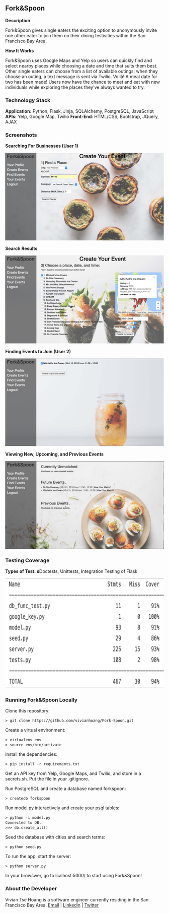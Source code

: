 Fork&Spoon
--------

**Description**

Fork&Spoon gives single eaters the exciting option to anonymously invite one other eater to join them on their dining festivities within the San Francisco Bay Area. 

**How It Works**

Fork&Spoon uses Google Maps and Yelp so users can quickly find and select nearby places while choosing a date and time that suits them best. Other single eaters can choose from a list of available outings; when they choose an outing, a text message is sent via Twilio. Voilà! A meal date for two has been made! Users now have the chance to meet and eat with new individuals while exploring the places they've always wanted to try. 

### Technology Stack

**Application:** Python, Flask, Jinja, SQLAlchemy, PostgreSQL, JavaScript
**APIs:** Yelp, Google Map, Twilio 
**Front-End**: HTML/CSS, Bootstrap, JQuery, AJAX    


### Screenshots

**Searching For Businesses (User 1)**

<img src="static/css/search_businesses.png">

**Search Results**

<img src="static/css/search_results.png">

**Finding Events to Join (User 2)**

<img src="static/css/find_events.png">

**Viewing New, Upcoming, and Previous Events**

<img src="static/css/your_events.png">



### Testing Coverage

**Types of Test: s**Doctests, Unittests, Integration Testing of Flask

<img src="static/css/coverage.png" height="350">


### Running Fork&Spoon Locally

Clone this repository:

```
> git clone https://github.com/vivianhoang/Fork-Spoon.git
```


Create a virtual environment: 

```
> virtualenv env
> source env/bin/activate
```

Install the dependencies:

```
> pip install -r requirements.txt
```

Get an API key from Yelp, Google Maps, and Twilio, and store in a secrets.sh. Put the file in your .gitignore.

Run PostgreSQL and create a database named forkspoon:

```
> createdb forkspoon
```

Run model.py interactively and create your psql tables:

```
> python -i model.py
Connected to DB.
>>> db.create_all()
```

Seed the database with cities and search terms:

```
> python seed.py
```

To run the app, start the server:

```
> python server.py
```

In your browswer, go to lcalhost:5000/ to start using Fork&Spoon!


### About the Developer    
Vivian Tse Hoang is a software engineer currently residing in the San Francisco Bay Area.
[Email](mailto:viviantsehoang@gmail.com) | [Linkedin](https://www.linkedin.com/in/vivhoang) | [Twitter](http://twitter.com/imvivianhoang)        